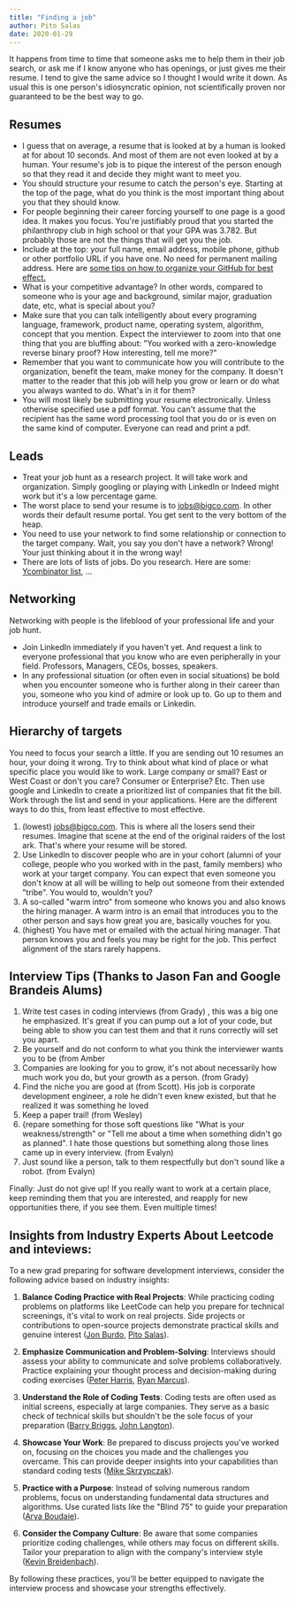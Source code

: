 ```yaml
---
title: "Finding a job"
author: Pito Salas
date: 2020-01-29
---
```

It happens from time to time that someone asks me to help them in their job search, or ask me if I know anyone who has openings, or just gives me their resume. I tend to give the same advice so I thought I would write it down. As usual this is one person's idiosyncratic opinion, not scientifically proven nor guaranteed to be the best way to go.

## Resumes

* I guess that on average, a resume that is looked at by a human is looked at for about 10 seconds. And most of them are not even looked at by a human. Your resume's job is to pique the interest of the person enough so that they read it and decide they might want to meet you.
* You should structure your resume to catch the person's eye. Starting at the top of the page, what do you think is the most important thing about you that they should know.
* For people beginning their career forcing yourself to one page is a good idea. It makes you focus. You're justifiably proud that you started the philanthropy club in high school or that your GPA was 3.782. But probably those are not the things that will get you the job.
* Include at the top: your full name, email address, mobile phone, github or other portfolio URL if you have one. No need for permanent mailing address. Here are [some tips on how to organize your GitHub for best effect.](<https://techbeacon.com/app-dev-testing/what-do-job-seeking-developers-need-their-github>)
* What is your competitive advantage? In other words, compared to someone who is your age and background, similar major, graduation date, etc, what is special about you?
* Make sure that you can talk intelligently about every programing language, framework, product name, operating system, algorithm, concept that you mention. Expect the interviewer to zoom into that one thing that you are bluffing about: "You worked with a zero-knowledge reverse binary proof? How interesting, tell me more?"
* Remember that you want to communicate how you will contribute to the organization, benefit the team, make money for the company. It doesn't matter to the reader that this job will help you grow or learn or do what you always wanted to do. What's in it for them?
* You will most likely be submitting your resume electronically. Unless otherwise specified use a pdf format. You can't assume that the recipient has the same word processing tool that you do or is even on the same kind of computer. Everyone can read and print a pdf.

## Leads

* Treat your job hunt as a research project. It will take work and organization. Simply googling or playing with LinkedIn or Indeed might work but it's a low percentage game.
* The worst place to send your resume is to jobs@bigco.com. In other words their default resume portal. You get sent to the very bottom of the heap.
* You need to use your network to find some relationship or connection to the target company. Wait, you say you don't have a network? Wrong! Your just thinking about it in the wrong way!
* There are lots of lists of jobs. Do you research. Here are some: [Ycombinator list](<https://news.ycombinator.com/jobs>), …

## Networking

Networking with people is the lifeblood of your professional life and your job
hunt.

* Join LinkedIn immediately if you haven't yet. And request a link to everyone professional that you know who are even peripherally in your field. Professors, Managers, CEOs, bosses, speakers.
* In any professional situation (or often even in social situations) be bold when you encounter someone who is further along in their career than you, someone who you kind of admire or look up to. Go up to them and introduce yourself and trade emails or Linkedin.

## Hierarchy of targets

You need to focus your search a little. If you are sending out 10 resumes an hour, your doing it wrong. Try to think about what kind of place or what specific place you would like to work. Large company or small? East or West Coast or don't you care? Consumer or Enterprise? Etc. Then use google and LinkedIn to create a prioritized list of companies that fit the bill. Work through the list and send in your applications. Here are the different ways to do this, from least effective to most effective.

1. (lowest) jobs@bigco.com. This is where all the losers send their resumes. Imagine that scene at the end of the original raiders of the lost ark. That's where your resume will be stored.
2. Use LinkedIn to discover people who are in your cohort (alumni of your college, people who you worked with in the past, family members) who work at your target company. You can expect that even someone you don't know at all will be willing to help out someone from their extended "tribe". You would to, wouldn't you?
3. A so-called "warm intro" from someone who knows you and also knows the hiring manager. A warm intro is an email that introduces you to the other person and says how great you are, basically vouches for you.
4. (highest) You have met or emailed with the actual hiring manager. That person knows you and feels you may be right for the job. This perfect alignment of the stars rarely happens.

## Interview Tips (Thanks to Jason Fan and Google Brandeis Alums)

1. Write test cases in coding interviews (from Grady) , this was a big one he emphasized. It's great if you can pump out a lot of your code, but being able to show you can test them and that it runs correctly will set you apart.
2. Be yourself and do not conform to what you think the interviewer wants you to be (from Amber
3. Companies are looking for you to grow, it's not about necessarily how much work you do, but your growth as a person. (from Grady)
4. Find the niche you are good at (from Scott). His job is corporate development engineer, a role he didn't even knew existed, but that he realized it was something he loved
5. Keep a paper trail! (from Wesley)
6. {repare something for those soft questions like "What is your weakness/strength" or "Tell me about a time when something didn't go as planned". I hate those questions but something along those lines came up in every interview. (from Evalyn)
7. Just sound like a person, talk to them respectfully but don't sound like a robot. (from Evalyn)

Finally: Just do not give up! If you really want to work at a certain place,
keep reminding them that you are interested, and reapply for new opportunities there, if you see them. Even multiple times!

## Insights from Industry Experts About Leetcode and inteviews:

To a new grad preparing for software development interviews, consider the following advice based on industry insights:

1. **Balance Coding Practice with Real Projects**: While practicing coding problems on platforms like LeetCode can help you prepare for technical screenings, it's vital to work on real projects. Side projects or contributions to open-source projects demonstrate practical skills and genuine interest ([Jon Burdo](https://www.linkedin.com/in/jon-burdo-59730a83/), [Pito Salas](https://www.linkedin.com/in/pitosalas/)).

2. **Emphasize Communication and Problem-Solving**: Interviews should assess your ability to communicate and solve problems collaboratively. Practice explaining your thought process and decision-making during coding exercises ([Peter Harris](https://www.linkedin.com/in/peter-harris-ab6276/), [Ryan Marcus](https://www.linkedin.com/in/ryancmarcus/)).

3. **Understand the Role of Coding Tests**: Coding tests are often used as initial screens, especially at large companies. They serve as a basic check of technical skills but shouldn't be the sole focus of your preparation ([Barry Briggs](https://www.linkedin.com/in/barrybriggs/), [John Langton](https://www.linkedin.com/in/johnlangton/)).

4. **Showcase Your Work**: Be prepared to discuss projects you've worked on, focusing on the choices you made and the challenges you overcame. This can provide deeper insights into your capabilities than standard coding tests ([Mike Skrzypczak](https://www.linkedin.com/in/mszak50/)).

5. **Practice with a Purpose**: Instead of solving numerous random problems, focus on understanding fundamental data structures and algorithms. Use curated lists like the "Blind 75" to guide your preparation ([Arya Boudaie](https://www.linkedin.com/in/aboudaie/)).

6. **Consider the Company Culture**: Be aware that some companies prioritize coding challenges, while others may focus on different skills. Tailor your preparation to align with the company's interview style ([Kevin Breidenbach](https://www.linkedin.com/in/kevinbreidenbach/)).

By following these practices, you'll be better equipped to navigate the interview process and showcase your strengths effectively.
